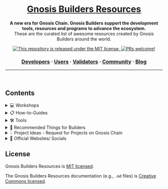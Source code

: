 <div>
  
<h1 align="center">
  <a href="https://github.com/Gnosis-Builders/Resources">
    Gnosis Builders Resources
  </a>
</h1>

<p align="center">
  <strong>A new era for Gnosis Chain. Gnosis Builders support the development tools, resources and programs to advance the ecosystem.</strong><br>
  These are the curated list of awesome resources created by Gnosis Builders around the world.
</p>

<p align="center">
 
<a href="https://github.com/Gnosis-Builders/Resources/blob/master/LICENSE">
    <img src="https://img.shields.io/badge/license-MIT-blue.svg" alt="This repository is released under the MIT license." />
  </a>
<a href="https://github.com/Gnosis-Builders/Resources/blob/master/CONTRIBUTING.md">
    <img src="https://img.shields.io/badge/PRs-welcome-brightgreen.svg" alt="PRs welcome!" />
  </a>
</p>

<h3 align="center">  
  <a href="https://www.gnosis.builders/developers">Developers</a>
  <span> · </span>
  <a href="https://www.gnosis.builders/users">Users</a>
  <span> · </span>
  <a href="https://www.gnosis.builders/validators">Validators</a>
  <span> · </span>
  <a href="https://www.gnosis.builders/community">Community</a>
  <span> · </span>
  <a href="https://www.gnosis.builders/gnosis-builders-blog">Blog</a>
</h3>

</div>

---

<br />

## Contents

<details>
  <summary>
    💻 Workshops
  </summary>
<br />

Useful workshop materials.

- [Web3 Beginner Workshop #1 - Deploy your First Contract on Gnosis Chain](https://github.com/Gnosis-Builders/gc-workshop)
- [Web3 Beginner Workshop #2 - Deploying a DAO on Gnosis Chain](https://github.com/Gnosis-Builders/gc-workshops/tree/main/DAO-Tutorial)
- [Web3 Beginner Workshop #3 - Introduction to Building on Gnosis Chain (Vietnamese)](https://youtu.be/91fF1fL574s)
- [Gnosis Chain Validator Workshop - How to run validators with Stereum](https://youtu.be/een_pYwCM8I)
</details>

<details>
  <summary>
    📋 How-to-Guides
  </summary>

<br />

Useful guides

- [Guide to Running a Gnosis Validator on DAppNode](https://github.com/Gnosis-Builders/Resources/tree/main/How-to-Guides/Validators/Guide-to-Running-a-Gnosis-Validator-on-DAppNode)
- [Guide to Running a Gnosis Validator on Stereum](https://github.com/Gnosis-Builders/Resources/tree/main/How-to-Guides/Validators/Guide-to-Running-a-Gnosis-Validator-on-Stereum)

</details>

<details>
  <summary>
    🛠 Tools
  </summary>
  
<br />

- [Gnosis Chain Metrics Dashboard](https://www.gnosismetrics.com/) - Explore relevant analytics and metrics across the Gnosis Chain ecosystem
- [Gnosis Chain Wallet Finder](https://gnosiswallets.com/) - Easily choose supported wallets based on your preferred parameters
- [Gnosis Chain xDAI Providers Aggregator](https://buyxdai.com/) - Purchase xDAI and GNO with fiat or crypto from trusted providers
- [Validate Gnosis](https://www.validategnosis.com/) - Learn how to validate Gnosis! Validate Gnosis provides step-by-step setup guides that walk you through the process to help you get up and running smoothly
- [mGNO Validator Deposit](https://mgno.validategnosis.com/) - The mGNO Converter allows users to convert GNO into mGNO. This mGNO token can be staked on validator nodes
- [Gnosis Faucet](https://gnosisfaucet.com/) - This faucet is the official xDai faucet for Gnosis Chain. Access the faucet to get a small amount of xDAI that can get you started in building and deploying transactions on Gnosis Chain. You can claim 0.01 xDAI on Gnosis mainnet and 0.1 xDAI on Chiado testnet via the faucet
- [d14n](https://d14n.info/) - Measuring Decentralization for Gnosis Chain and Ethereum

</details>

<details>
  <summary>
    🎊 Recommended Things for Builders
  </summary>
  
<br />

- Developer Resources [https://docs.gnosischain.com/developers](https://docs.gnosischain.com/developers)
- Recommended RPC Server Address 
  * Mainnet: 
    * [https://rpc.gnosis.gateway.fm](https://rpc.gnosis.gateway.fm)
    * [https://rpc.gnosischain.com](https://rpc.gnosischain.com)
  * Chiado Testnet:
    * [https://rpc.chiado.gnosis.gateway.fm](https://rpc.chiado.gnosis.gateway.fm/)
    * [https://rpc.chiadochain.net](https://rpc.chiadochain.net/)
- Gnosis Chain Recommended Bootnodes [https://docs.gnosischain.com/about/networks/mainnet/#config-repo](https://docs.gnosischain.com/about/networks/mainnet/#config-repo)
- Connect Your Wallet
  * Gnosis Chain mainnet
    * RPC Endpoint: [https://rpc.gnosischain.com](https://rpc.gnosischain.com/)
    * Chain ID: 100
    * Currency Symbol: xDAI
    * Explorer: https://gnosisscan.io
    * Alternatively you can auto-config your wallet by visiting [https://chainlist.org/chain/100](https://chainlist.org/chain/100)
  * Chiado testnet
    * RPC Endpoint: [https://rpc.chiadochain.net](https://rpc.chiadochain.net)
    * Chain ID: 10200
    * Currency Symbol: xDAI
    * Alternatively you can auto-config your wallet by visiting [https://chainlist.org/chain/10200](https://chainlist.org/chain/10200)
</details>

<details>
  <summary>
    💡 Project Ideas - Request for Projects on Gnosis Chain
  </summary>
  
<br />

**[1] Improving payroll with an EVM programmable bank account**

**Project Description:** This project provides an opportunity to brainstorm solutions to enhance the payroll process using an EVM programmable bank account. This topic lets you start the project by exploring various ideas that can help improve the payroll process. For example, creating a smart contract that validates each employee's working hours and calculates their salary accordingly or developing a smart contract that automatically deducts taxes, social security, and other necessary expenses from their income.

**Resources:**
  * [Superfluid Wave Project Ideas](https://superfluidhq.notion.site/Superfluid-Wave-Project-Ideas-7e8c792758004bd2ae452d1f9810cc58)
  
***

**[2] Build with POAP**

**Project Description:** POAP is a hub for Web3-native communities. At POAP, we can help bring your visionary Web3 project to life by identifying the most suitable user base and giving you exposure to expand your community. Plus, building with POAP can take your project to the next level by giving you access to new clients and opportunities to scale your business. Therefore, this topic allows you to propose your ideas to build on POAP.

**Resources:**
  * [Build with POAP](https://poap.xyz/builders)
  * [Introduction to POAP and API docs](https://documentation.poap.tech/docs)

***

**[3] Open source solutions supporting zkBridge**

**Project Description:** A new approach is put forth by zkBridge for building trustless, extensible, permissionless, universal, and efficient cross-chain bridges using ZKP. This topic allows you to submit your ideas for creating end-to-end zkBridge solutions across the Gnosis Chain as a public benefit and fostering an open ecosystem for creating a safe, effective, and all-encompassing foundation for multichain interoperability.

**Resources:**
  * [zkBridge track, Berkeley Center for Responsible Decentralized Intelligence](https://zk-hacking.org/tracks/zk_bridge_track/)

***

**[4] An EVM Header Oracle Aggregator**

**Project Description:** Hashi is an EVM Header Oracle Aggregator, designed to facilitate a principled approach to cross-chain bridge security. The primary insight is that the vast majority of bridge-related security incidents could have had a minimal impact if the systems relying on them had built in some redundancy. In other words, it's much more secure to require messages to be validated by multiple independent mechanisms, rather than by just one. This topic allows you to propose your ideas to build on top of an EVM Header Oracle Aggregator.

**Resources:**
  * [An EVM Header Oracle Aggregator](https://github.com/gnosis/hashi)

***

**[5] Euro Ramp App - Create a Safe app powered by Monerium**

**Project Description:** The Euro Ramp app is a concept for a mobile application that would enable users to purchase, sell, and keep various currencies securely and easily using Monerium, a platform for decentralized payments built on the blockchain. The application would offer a safe and straightforward interface for instantly converting fiat money into digital assets. The Euro Ramp app would be a great tool for anyone interested in investing in Euros or other currencies in a Safe app with a secure way.

**Resources:**
  * [Monerium](https://monerium.com/)
  * [Developers | Monerium](https://monerium.dev/)

***

**[6] Connecting Worlds with Li-Fi - Aggregate the best Euro price to Gnosis Chain**

**Project Description:** The concept of "Connecting Worlds with Li-Fi" refers to the potential use of Li-Fi technology to build a global network that connects people and devices across the world. Li-Fi is a quick and dependable technology that can send data between devices even when they are far apart, making it ideal for this kind of communication. The idea of aggregating the best Euro price to the Gnosis Chain in particular involves utilizing blockchain technology to make it possible to exchange Euros securely and decentralized at the best market prices across various nations or areas.

***

**[7] Proposing your own idea for contributing to the Gnosis Chain ecosystem**

**Project Description:** We are thrilled to have you here, and we are excited to hear about your ideas on how you can contribute to the Gnosis Chain ecosystem. We believe that open innovation is key to creating a vibrant and thriving community of builders and innovators, and we encourage everyone to propose their own ideas for improving the ecosystem. 

Whether you're a developer, a designer, a researcher, or simply someone who is passionate about blockchain technology, we want to hear from you. Our goal is to create a truly decentralized and community-driven ecosystem that is accessible to everyone, so no matter your background or experience level, your contributions are valued and appreciated.

So if you have an idea for improving the Gnosis Chain ecosystem, we encourage you to submit a proposal and join us on this exciting journey towards a more decentralized future. Thank you for considering participating in our community!

***
      
</details>

<details>
  <summary>
    📝 Official Websites/ Socials
  </summary>

<br />

- [Gnosis Builders Blog](https://www.gnosis.builders/gnosis-builders-blog)
- [Gnosis Builders Community on Telegram](https://t.me/GnosisBuildersCommunity)
- [Gnosis Builders Twitter](https://twitter.com/gnosisbuilders)
- [Gnosis Builders Website](https://www.gnosis.builders/)
- [Gnosis Builders on Youtube](https://www.youtube.com/@gnosisbuilders)
- [Gnosis Chain Community on Telegram](https://t.me/gnosischain)
- [Gnosis Chain Discord](https://discord.gg/gnosischain)
- [Gnosis Chain Official Documentation](https://docs.gnosischain.com/)
- [Gnosis Chain Website](https://www.gnosis.io/)


</details>


## License

Gnosis Builders Resources is [MIT licensed](./LICENSE).

The Gnosis Builders Resources documentation (e.g., `.md` files) is [Creative Commons licensed](./LICENSE-docs).

